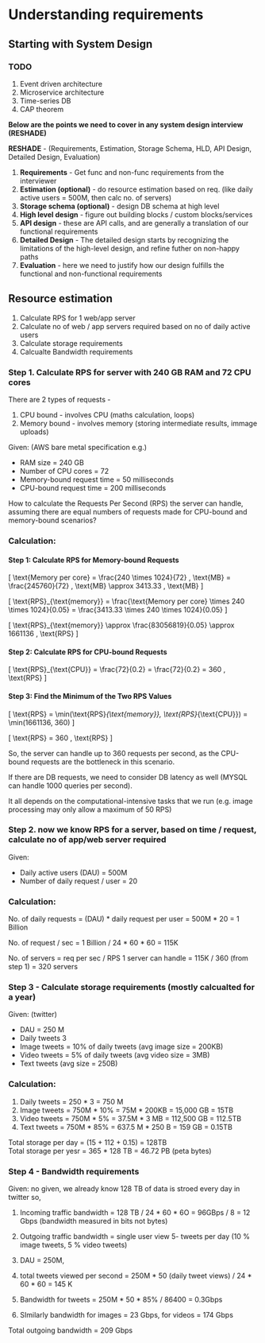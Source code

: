 # Understanding requirements

## Starting with System Design

### TODO

1. Event driven architecture
2. Microservice architecture
3. Time-series DB
4. CAP theorem

**Below are the points we need to cover in any system design interview (RESHADE)**

**RESHADE** - (Requirements, Estimation, Storage Schema, HLD, API Design, Detailed Design, Evaluation)

1. **Requirements** - Get func and non-func requirements from the interviewer
2. **Estimation (optional)** - do resource estimation based on req. (like daily active users = 500M, then calc no. of servers)
3. **Storage schema (optional)** - design DB schema at high level
5. **High level design** - figure out building blocks / custom blocks/services
6. **API design** - these are API calls, and are generally a translation of our functional requirements
7. **Detailed Design** - The detailed design starts by recognizing the limitations of the high-level design, and refine futher on non-happy paths
8. **Evaluation** - here we need to justify how our design fulfills the functional and non-functional requirements

## Resource estimation

1. Calculate RPS for 1 web/app server
2. Calculate no of web / app servers required based on no of daily active users
3. Calculate storage requirements
4. Calcualte Bandwidth requirements


### Step 1. Calculate RPS for server with 240 GB RAM and 72 CPU cores

There are 2 types of requests - 
1. CPU bound - involves CPU (maths calculation, loops)
2. Memory bound - involves memory (storing intermediate results, immage uploads)


Given: (AWS bare metal specification e.g.)
- RAM size = 240 GB
- Number of CPU cores = 72
- Memory-bound request time = 50 milliseconds
- CPU-bound request time = 200 milliseconds

How to calculate the Requests Per Second (RPS) the server can handle, assuming there are equal numbers of requests made for CPU-bound and memory-bound scenarios?

### Calculation:

#### Step 1: Calculate RPS for Memory-bound Requests

\[ \text{Memory per core} = \frac{240 \times 1024}{72} \, \text{MB} = \frac{245760}{72} \, \text{MB} \approx 3413.33 \, \text{MB} \]

\[ \text{RPS}_{\text{memory}} = \frac{\text{Memory per core} \times 240 \times 1024}{0.05} = \frac{3413.33 \times 240 \times 1024}{0.05} \]

\[ \text{RPS}_{\text{memory}} \approx \frac{83056819}{0.05} \approx 1661136 \, \text{RPS} \]

#### Step 2: Calculate RPS for CPU-bound Requests

\[ \text{RPS}_{\text{CPU}} = \frac{72}{0.2} = \frac{72}{0.2} = 360 \, \text{RPS} \]

#### Step 3: Find the Minimum of the Two RPS Values

\[ \text{RPS} = \min(\text{RPS}_{\text{memory}}, \text{RPS}_{\text{CPU}}) = \min(1661136, 360) \]

\[ \text{RPS} = 360 \, \text{RPS} \]

So, the server can handle up to 360 requests per second, as the CPU-bound requests are the bottleneck in this scenario.  

If there are DB requests, we need to consider DB latency as well (MYSQL can handle 1000 queries per second).

It all depends on the computational-intensive tasks that we run (e.g. image processing may only allow a maximum of 50 RPS)

### Step 2. now we know RPS for a server, based on time / request, calculate no of app/web server required

Given: 
- Daily active users (DAU) = 500M
- Number of daily request / user = 20

### Calculation:

No. of daily requests = (DAU) * daily request per user = 500M * 20 = 1 Billion

No. of request / sec = 1 Billion / 24 * 60 * 60 = 115K

No. of servers = req per sec / RPS 1 server can handle = 115K / 360 (from step 1) = 320 servers

### Step 3 - Calculate storage requirements (mostly calcualted for a year)

Given: (twitter)
- DAU  = 250 M
- Daily tweets 3
- Image tweets = 10% of daily tweets (avg image size = 200KB)
- Video tweets = 5% of daily tweets (avg video size = 3MB)
- Text tweets (avg size = 250B)

### Calculation:

1. Daily tweets = 250 * 3 = 750 M
2. Image tweets = 750M * 10% = 75M * 200KB = 15,000 GB = 15TB
3. Video tweets = 750M * 5% = 37.5M * 3 MB = 112,500 GB = 112.5TB
4. Text tweets = 750M * 85% = 637.5 M * 250 B = 159 GB = 0.15TB

Total storage per day = (15 + 112 + 0.15) = 128TB  
Total storage per yesr = 365 * 128 TB = 46.72 PB (peta bytes)

### Step 4 - Bandwidth requirements
 
 Given: no given, we already know 128 TB of data is stroed every day in twitter so,

1. Incoming traffic bandwidth = 128 TB / 24 * 60 * 6O = 96GBps / 8 = 12 Gbps (bandwidth measured in bits not bytes)
2. Outgoing traffic bandwidth = single user view 5- tweets per day (10 % image tweets, 5 % video tweets)

1. DAU = 250M, 
2. total tweets viewed per second = 250M * 50 (daily tweet views) / 24 * 60 * 60 = 145 K
3. Bandwidth for tweets = 250M * 50 * 85% / 86400 = 0.3Gbps
4. SImilarly bandwidth for images = 23 Gbps, for videos = 174 Gbps

Total outgoing bandwidth = 209 Gbps



